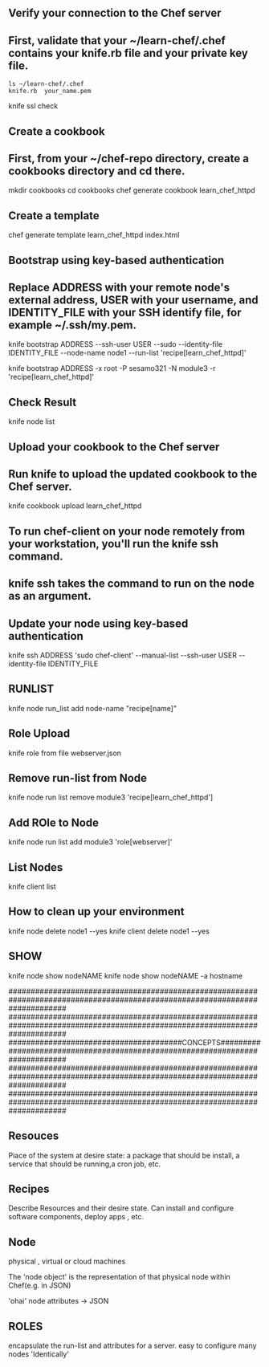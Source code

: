 Verify your connection to the Chef server
------------------------------------------
First, validate that your ~/learn-chef/.chef contains your knife.rb file and your private key file.
---------------------------------------------------------------------------------------------------

	ls ~/learn-chef/.chef
	knife.rb  your_name.pem

knife ssl check

Create a cookbook
-----------------
First, from your ~/chef-repo directory, create a cookbooks directory and cd there.
----------------------------------------------------------------------------------

mkdir cookbooks
cd cookbooks
chef generate cookbook learn_chef_httpd

Create a template
------------------
chef generate template learn_chef_httpd index.html



Bootstrap using key-based authentication
-----------------------------------------
Replace ADDRESS with your remote node's external address, USER with your username, and IDENTITY_FILE with your SSH identify file, for example ~/.ssh/my.pem.
-------------------------------------------------------------------------------------------------------------------------------------------------------------

knife bootstrap ADDRESS --ssh-user USER --sudo --identity-file IDENTITY_FILE --node-name node1 --run-list 'recipe[learn_chef_httpd]'



knife bootstrap ADDRESS -x root -P sesamo321 -N module3 -r 'recipe[learn_chef_httpd]'



Check Result
------------

knife node list

Upload your cookbook to the Chef server
---------------------------------------
Run knife to upload the updated cookbook to the Chef server.
-------------------------------------------------------------

knife cookbook upload learn_chef_httpd


To run chef-client on your node remotely from your workstation, you'll run the knife ssh command.
-------------------------------------------------------------------------------------------------
knife ssh takes the command to run on the node as an argument.
--------------------------------------------------------------


Update your node using key-based authentication
-----------------------------------------------


knife ssh ADDRESS 'sudo chef-client' --manual-list --ssh-user USER --identity-file IDENTITY_FILE


RUNLIST
---------

knife node run_list add node-name "recipe[name]"


Role Upload
-----------

knife role from file webserver.json

Remove run-list from Node
------------------------

knife node run list remove module3 'recipe[learn_chef_httpd']

Add ROle to Node
----------------

knife node run list add module3 'role[webserver]'



List Nodes
----------

knife client list


How to clean up your environment
--------------------------------

knife node delete node1 --yes
knife client delete node1 --yes



SHOW
----------

knife node show nodeNAME
knife node show nodeNAME -a hostname


#############################################################################################################################
#############################################################################################################################
#######################################CONCEPTS##############################################################################
#############################################################################################################################
#############################################################################################################################

Resouces
----------
Piace of the system at desire state:
a package that should be install, a service that should be running,a cron job, etc.

Recipes
-------

Describe Resources and their desire state.
Can install and configure software components, deploy apps , etc.

Node
------

physical , virtual or cloud machines

The 'node object' is the representation of that physical node within Chef(e.g. in JSON)


'ohai' node attributes -> JSON

ROLES
-------

encapsulate the run-list and attributes for a server.
easy to configure many nodes 'Identically'

